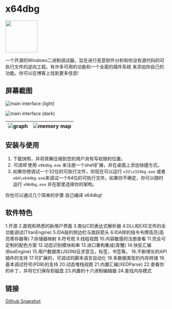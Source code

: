 # x64dbg

<img width="100" src="./src/bug_black.png"/>

一个开源的Windows二进制调试器，旨在进行恶意软件分析和你没有源代码的可执行文件的逆向工程。有许多可用的功能和一个全面的插件系统 来添加你自己的功能。你可以在博客上找到更多信息!

## 屏幕截图

<!-- TODO: recreate Chinese screenshots -->

![main interface (light)](github.com/x64dbg/x64dbg/.github/screenshots/cpu-light.png)

![main interface (dark)](github.com/x64dbg/x64dbg/.github/screenshots/cpu-dark.png)

| ![graph](github.com/x64dbg/x64dbg/.github/screenshots/graph-light.png) | ![memory map](github.com/x64dbg/x64dbg/.github/screenshots/memory-map-light.png) |
| :--: | :--: |

## 安装与使用

1. 下载快照，并将其解压缩到您的用户具有写权限的位置。
2. _可选择_ 使用 `x96dbg.exe` 来注册一个shell扩展，并在桌面上添加快捷方式。
3. 如果你想调试一个32位的可执行文件，你现在可以运行 `x32\x32dbg.exe` 或者 `x64\x64dbg.exe`来调试一个64位的可执行文件。如果你不确定，你可以随时运行 `x96dbg.exe` 并在那里选择你的架构。

你也可以通过几个简单的步骤 自己编译 x64dbg!

## 软件特色
1.开源
2.直观和熟悉的新用户界面
3.类似C的表达式解析器
4.DLL和EXE文件的全功能调试(TitanEngine)
5.IDA般的侧边栏与跳跃箭头
6.IDA样的指令令牌高亮(高亮寄存器等)
7.存储器映射
8.符号观
9.线程视图
10.内容敏感的注册查看
11.完全可定制的配色方案
12.动态识别模块和串
13.进口重构集成(青蟹)
14.快反汇编(BeaEngine)
15.用户数据库(JSON)征求意见，标签，书签等。
16.不断增长的API插件的支持
17.可扩展的，可调试的脚本语言自动化
18.多数据类型的内存转储
19.基本调试符号(PDB)的支持
20.动态堆栈视图
21.内置汇编(XEDParse)
22.查看你的补丁，并将它们保存到磁盘
23.内置的十六进制编辑器
24.查找内存模式

## 链接
[Github Snapshot](https://github.com/x64dbg/x64dbg/releases/latest)
